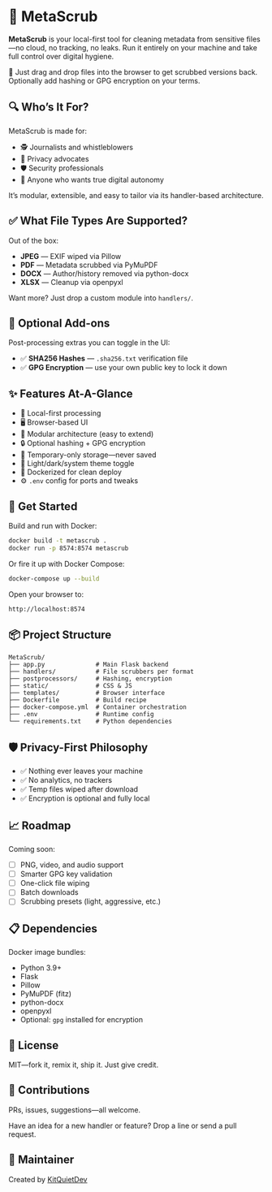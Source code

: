 # 🧼 MetaScrub

**MetaScrub** is your local-first tool for cleaning metadata from sensitive files—no cloud, no tracking, no leaks. Run it entirely on your machine and take full control over digital hygiene.

📁 Just drag and drop files into the browser to get scrubbed versions back. Optionally add hashing or GPG encryption on your terms.
## 🔍 Who’s It For?

MetaScrub is made for:

- 🕵️ Journalists and whistleblowers  
- 🔐 Privacy advocates  
- 🛡️ Security professionals  
- 👤 Anyone who wants true digital autonomy

It’s modular, extensible, and easy to tailor via its handler-based architecture.
## ✅ What File Types Are Supported?

Out of the box:

- **JPEG** — EXIF wiped via Pillow  
- **PDF** — Metadata scrubbed via PyMuPDF  
- **DOCX** — Author/history removed via python-docx  
- **XLSX** — Cleanup via openpyxl

Want more? Just drop a custom module into `handlers/`.
## 🔐 Optional Add-ons

Post-processing extras you can toggle in the UI:

- ✅ **SHA256 Hashes** — `.sha256.txt` verification file  
- ✅ **GPG Encryption** — use your own public key to lock it down
## ✨ Features At-A-Glance

- 🧼 Local-first processing  
- 🖥️ Browser-based UI  
- 🔌 Modular architecture (easy to extend)  
- 🔒 Optional hashing + GPG encryption  
- 🧹 Temporary-only storage—never saved  
- 🎨 Light/dark/system theme toggle  
- 🐳 Dockerized for clean deploy  
- ⚙️ `.env` config for ports and tweaks
## 🚀 Get Started

Build and run with Docker:

```bash
docker build -t metascrub .
docker run -p 8574:8574 metascrub
```

Or fire it up with Docker Compose:

```bash
docker-compose up --build
```

Open your browser to:

```
http://localhost:8574
```
## 📦 Project Structure

```
MetaScrub/
├── app.py              # Main Flask backend
├── handlers/           # File scrubbers per format
├── postprocessors/     # Hashing, encryption
├── static/             # CSS & JS
├── templates/          # Browser interface
├── Dockerfile          # Build recipe
├── docker-compose.yml  # Container orchestration
├── .env                # Runtime config
└── requirements.txt    # Python dependencies
```
## 🛡️ Privacy-First Philosophy

- ✅ Nothing ever leaves your machine  
- ✅ No analytics, no trackers  
- ✅ Temp files wiped after download  
- ✅ Encryption is optional and fully local
## 📈 Roadmap

Coming soon:

- [ ] PNG, video, and audio support  
- [ ] Smarter GPG key validation  
- [ ] One-click file wiping  
- [ ] Batch downloads  
- [ ] Scrubbing presets (light, aggressive, etc.)
## 📋 Dependencies

Docker image bundles:

- Python 3.9+  
- Flask  
- Pillow  
- PyMuPDF (fitz)  
- python-docx  
- openpyxl  
- Optional: `gpg` installed for encryption
## 📝 License

MIT—fork it, remix it, ship it. Just give credit.
## 🤝 Contributions

PRs, issues, suggestions—all welcome.

Have an idea for a new handler or feature? Drop a line or send a pull request.
## 💬 Maintainer

Created by [KitQuietDev](https://github.com/KitQuietDev)
